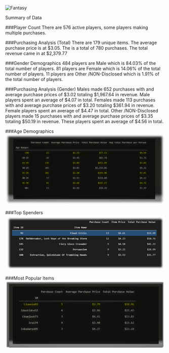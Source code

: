 ![Fantasy](Images/Game_Fantasy.jpg)

Summary of Data

###Player Count
 	There are 576 active players, some players making multiple purchases. 

###Purchasing Analysis (Total)
 	There are 179 unique items.
 	The average purchase price is at $3.05.
 	The is a total of 780 purchases.
 	The total revenue came in at $2,379.77

###Gender Demographics
 	484 players are Male which is 84.03% of the total number of players.
 	81 players are Female which is 14.06% of the total number of players.
 	11 players are Other /NON-Disclosed which is 1.91% of the total number of players.

###Purchasing Analysis (Gender)
 	Males made 652 purchases with and average purchase prices of $3.02 totaling $1,967.64 in revenue. Male players spent an average of $4.07 in total.
 	Females made 113 purchases with and average purchase prices of $3.20 totaling $361.94 in revenue. Female players spent an average of $4.47 in total.
 	Other /NON-Disclosed players made 15 purchases with and average purchase prices of $3.35 totaling $50.19 in revenue. These players spent an average of $4.56 in total.
 
###Age Demographics
![AGE_DEMO](Images/Age_DEMO.png)

###Top Spenders
![AGE_DEMO](Images/Most_Pop_item.png)

###Most Popular Items
![AGE_DEMO](Images/Top_spenders.png)